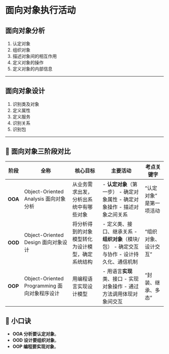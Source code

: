 # 面向对象执行活动

## 面向对象分析

1. 认定对象
2. 组织对象
3. 描述对象间的相互作用
4. 定义对象的操作
5. 定义对象的内部信息

---

## 面向对象设计

1. 识别类及对象
2. 定义属性
3. 定义服务
4. 识别关系
5. 识别包

---

## 🧠 面向对象三阶段对比

| 阶段    | 全称                                         | 核心目标                                         | 主要活动                                                     | 考点关键字              |
| ------- | -------------------------------------------- | ------------------------------------------------ | ------------------------------------------------------------ | ----------------------- |
| **OOA** | Object-Oriented Analysis 面向对象分析        | 从业务需求出发，分析出系统中有哪些对象           | - **认定对象**（第一步） - 确定对象属性 - 确定对象操作 - 描述对象之间关系 | “认定对象” 是第一项活动 |
| **OOD** | Object-Oriented Design 面向对象设计          | 将分析得到的对象模型转化为设计模型，确定系统结构 | - 定义类、接口、继承关系 - **组织对象**（模块/包） - 确定交互与协作 - 设计持久化、通信机制 | “组织对象、设计交互”    |
| **OOP** | Object-Oriented Programming 面向对象程序设计 | 用编程语言实现设计模型                           | - 用语言**实现**类、接口 - 实现对象操作 - 通过方法调用体现对象间交互 | “封装、继承、多态”      |

## 📌 小口诀

- **OOA 分析要认定对象**。
- **OOD 设计要组织对象**。
- **OOP 编程要实现对象**。

